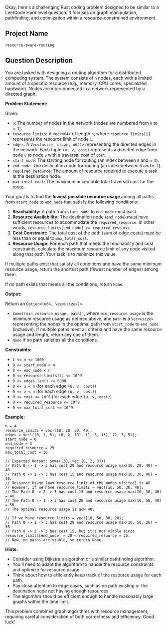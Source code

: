 Okay, here's a challenging Rust coding problem designed to be similar to a LeetCode Hard level question. It focuses on graph manipulation, pathfinding, and optimization within a resource-constrained environment.

## Project Name

```
resource-aware-routing
```

## Question Description

You are tasked with designing a routing algorithm for a distributed computing system. The system consists of `n` nodes, each with a limited amount of a specific resource (e.g., memory, CPU cores, specialized hardware).  Nodes are interconnected in a network represented by a directed graph.

**Problem Statement:**

Given:

*   `n`: The number of nodes in the network (nodes are numbered from `0` to `n-1`).
*   `resource_limits`: A `Vec<u64>` of length `n`, where `resource_limits[i]` represents the resource limit of node `i`.
*   `edges`: A `Vec<(usize, usize, u64)>` representing the directed edges in the network. Each tuple `(u, v, cost)` represents a directed edge from node `u` to node `v` with a traversal cost of `cost`.
*   `start_node`: The starting node for routing (an index between `0` and `n-1`).
*   `end_node`: The destination node for routing (an index between `0` and `n-1`).
*   `required_resource`: The amount of resource required to execute a task at the destination node.
*   `max_total_cost`: The maximum acceptable total traversal cost for the route.

Your goal is to find the **lowest possible resource usage** among all paths from `start_node` to `end_node` that satisfy the following conditions:

1.  **Reachability:** A path from `start_node` to `end_node` must exist.
2.  **Resource Availability:** The destination node (`end_node`) must have sufficient resources to accommodate the `required_resource`. In other words, `resource_limits[end_node] >= required_resource`.
3.  **Cost Constraint:** The total cost of the path (sum of edge costs) must be less than or equal to `max_total_cost`.
4.  **Resource Usage:** For each path that meets the reachability and cost constraints, calculate the maximum resource limit of any node visited along that path. Your task is to minimize this value.

If multiple paths exist that satisfy all conditions and have the same minimum resource usage, return the shortest path (fewest number of edges) among them.

If no path exists that meets all the conditions, return `None`.

**Output:**

Return an `Option<(u64, Vec<usize>)>`.

*   `Some((min_resource_usage, path))`, where `min_resource_usage` is the minimum resource usage as defined above, and `path` is a `Vec<usize>` representing the nodes in the optimal path from `start_node` to `end_node` (inclusive). If multiple paths meet all criteria and have the same resource usage and length, return any one of them.
*   `None` if no path satisfies all the conditions.

**Constraints:**

*   `1 <= n <= 1000`
*   `0 <= start_node < n`
*   `0 <= end_node < n`
*   `0 <= resource_limits[i] <= 10^9`
*   `0 <= edges.len() <= 5000`
*   `0 <= u < n` (for each edge `(u, v, cost)`)
*   `0 <= v < n` (for each edge `(u, v, cost)`)
*   `0 <= cost <= 10^6` (for each edge `(u, v, cost)`)
*   `0 <= required_resource <= 10^9`
*   `0 <= max_total_cost <= 10^9`

**Example:**

```
n = 4
resource_limits = vec![10, 20, 30, 40];
edges = vec![(0, 1, 5), (0, 2, 10), (1, 3, 15), (2, 3, 5)];
start_node = 0
end_node = 3
required_resource = 25
max_total_cost = 30

// Expected Output: Some((30, vec![0, 2, 3]))
// Path 0 -> 1 -> 3 has cost 20 and resource usage max(10, 20, 40) = 40
// Path 0 -> 2 -> 3 has cost 15 and resource usage max(10, 30, 40) = 40.
// Resource Usage (max resource limit of the nodes visited) is 40.
// However, if we have resource_limits = vec![10, 50, 30, 40];
// The Path 0 -> 2 -> 3 has cost 15 and resource usage max(10, 30, 40) = 40.
// The Path 0 -> 1 -> 3 has cost 20 and resource usage max(10, 50, 40) = 50.
// The Optimal resource usage is now 40.

// If we have resource_limits = vec![10, 50, 30, 20];
// Path 0 -> 1 -> 3 has cost 20 and resource usage max(10, 50, 20) = 50
// Path 0 -> 2 -> 3 has cost 15, but it's not viable since resource_limits[end_node] = 20 < required_resource = 25.
// Now, no paths are viable, so return None.
```

**Hints:**

*   Consider using Dijkstra's algorithm or a similar pathfinding algorithm.
*   You'll need to adapt the algorithm to handle the resource constraints and optimize for resource usage.
*   Think about how to efficiently keep track of the resource usage for each path.
*   Pay close attention to edge cases, such as no path existing or the destination node not having enough resources.
*   The algorithm should be efficient enough to handle reasonably large graphs within the time limit.

This problem combines graph algorithms with resource management, requiring careful consideration of both correctness and efficiency. Good luck!
